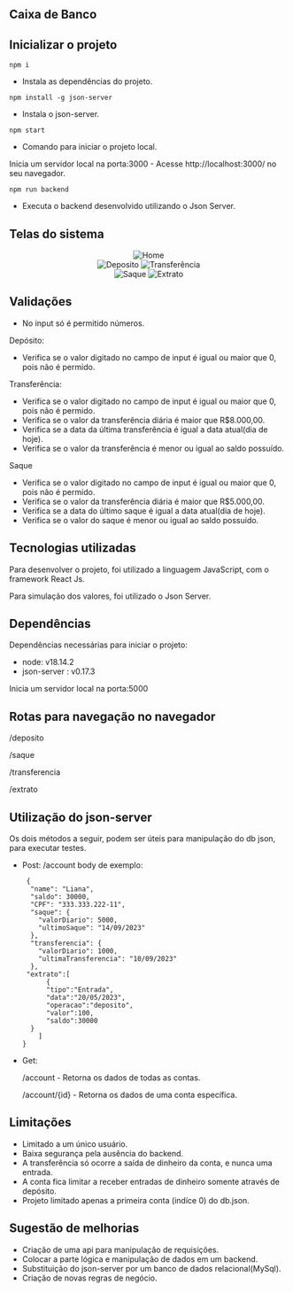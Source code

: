 ## Caixa de Banco

## Inicializar o projeto
`npm i`
- Instala as dependências do projeto.

`npm install -g json-server`
- Instala o json-server.
  
 `npm start` 
- Comando para iniciar o projeto local.

Inicia um servidor local na porta:3000 - Acesse http://localhost:3000/ no seu navegador.

`npm run backend`
- Executa o backend desenvolvido utilizando o Json Server.

## Telas do sistema


<div align="center">
   <img src="https://media.discordapp.net/attachments/1013503645616193539/1152610018160554034/image.png?width=1025&height=458" alt="Home" >

  <div align="center">
   <img src="https://media.discordapp.net/attachments/1013503645616193539/1152610285987823666/image.png?width=1025&height=434" alt="Deposito">
  <img src="https://media.discordapp.net/attachments/1013503645616193539/1152610429655318598/image.png?width=1025&height=450" alt="Transferência" >
  </div>
</div>

<div align="center">
  <img src="https://media.discordapp.net/attachments/1013503645616193539/1152610582214742106/image.png?width=1025&height=434" alt="Saque" >
  <img src="https://media.discordapp.net/attachments/1013503645616193539/1152610914269405254/image.png?width=1025&height=413" alt="Extrato">
</div>


## Validações
- No input só é permitido números.
  
Depósito:
 - Verifica se o valor digitado no campo de input é igual ou maior que 0, pois não é permido.

 Transferência:
  - Verifica se o valor digitado no campo de input é igual ou maior que 0, pois não é permido.
  - Verifica se o valor da transferência diária é maior que R$8.000,00.
  - Verifica se a data da última transferência é igual a data atual(dia de hoje).
  - Verifica se o valor da transferência  é menor ou igual ao saldo possuído.


 Saque
  - Verifica se o valor digitado no campo de input é igual ou maior que 0, pois não é permido.
  - Verifica se o valor da transferência diária é maior que R$5.000,00.
  - Verifica se a data do último saque é igual a data atual(dia de hoje).
  - Verifica se o valor do saque é menor ou igual ao saldo possuído.



## Tecnologias utilizadas
Para desenvolver o projeto, foi utilizado a linguagem JavaScript, com o framework React Js.

Para simulação dos valores, foi utilizado o Json Server.

## Dependências 
 Dependências necessárias para iniciar o projeto:
 - node: v18.14.2
 - json-server : v0.17.3
 


Inicia um servidor local na porta:5000

## Rotas para navegação no navegador
/deposito

/saque

/transferencia

/extrato


## Utilização do json-server

  Os dois métodos a seguir, podem ser úteis para manipulação do db json, para executar testes.

 - Post: /account
    body de exemplo:
    ```
     {
      "name": "Liana",
      "saldo": 30000,
      "CPF": "333.333.222-11",
      "saque": {
        "valorDiario": 5000,
        "ultimoSaque": "14/09/2023"
      },
      "transferencia": {
        "valorDiario": 1000,
        "ultimaTransferencia": "10/09/2023"
      },
	 "extrato":[
          {
          "tipo":"Entrada",
          "data":"20/05/2023",
          "operacao":"deposito",
          "valor":100,
          "saldo":30000
      }
        ]
    }

    ```

 - Get:
   
   /account - Retorna os dados de todas as contas.

   /account/{id} - Retorna os dados de uma conta específica.

## Limitações
- Limitado a um único usuário.
- Baixa segurança pela ausência do backend.
- A transferência só ocorre a saída de dinheiro da conta, e nunca uma entrada.
- A conta fica limitar a receber entradas de dinheiro somente através de depósito.
- Projeto limitado apenas a primeira conta (indíce 0) do db.json.
   
## Sugestão de melhorias 

- Criação de uma api para manipulação de requisições.
- Colocar a parte lógica e manipulação de dados em um backend.
- Substituição do json-server por um banco de dados relacional(MySql).
- Criação de novas regras de negócio.

   




